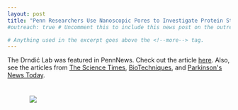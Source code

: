 ```yaml
---
layout: post
title: "Penn Researchers Use Nanoscopic Pores to Investigate Protein Structure"
#outreach: true # Uncomment this to include this news post on the outreach page.

# Anything used in the excerpt goes above the <!--more--> tag.
---
```


The Drndić Lab was featured in PennNews. Check out the article <a href="http://www.upenn.edu/pennnews/news/penn-researchers-use-nanoscopic-pores-investigate-protein-structure" >here</a>.
Also, see the articles from <a href="http://www.sciencetimes.com/articles/7168/20150825/nanoscopic-pores-are-used-by-researchers-to-investigate-protein-structure.htm">The Science Times</a>, <a href="http://www.biotechniques.com/news/Tunnel-Vision/biotechniques-360705.html#.Vh0EbnUVikp">BioTechniques</a>, and <a href="http://www.biotechniques.com/news/Tunnel-Vision/biotechniques-360705.html#.Vh0EbnUVikp" >Parkinson's News Today</a>.

<figure class="hide-for-small" style="float: left; padding: 10px; width: 310px;">
  <img src="{{site.baseurl}}/{{site.img_path}}/nn-2015-027148_0006.gif">
</figure>

<!--more-->
